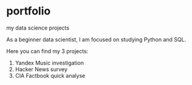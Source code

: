 # portfolio
my data science projects

As a beginner data scientist, I am focused on studying Python and SQL.

Here you can find my 3 projects: 

1. Yandex Music investigation 
2. Hacker News survey
3. CIA Factbook quick analyse
